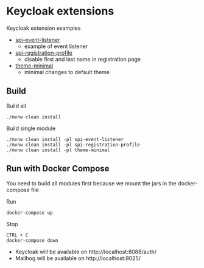 # Keycloak extensions

Keycloak extension examples

* [spi-event-listener](spi-event-listener/README.md)
  * example of event listener
* [spi-registration-profile](spi-registration-profile/README.md)
  * disable first and last name in registration page
* [theme-minimal](theme-minimal/README.md)
  * minimal changes to default theme

## Build

Build all

    ./mvnw clean install

Build single module

    ./mvnw clean install -pl spi-event-listener
    ./mvnw clean install -pl spi-registration-profile
    ./mvnw clean install -pl theme-minimal

## Run with Docker Compose

You need to build all modules first because we mount the jars in the docker-compose file

Run

    docker-compose up

Stop

    CTRL + C
    docker-compose down    

* Keycloak will be available on http://localhost:8088/auth/
* Mailhog will be available on http://localhost:8025/
